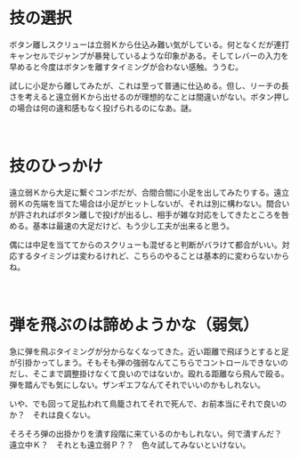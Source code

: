 # 技の選択

ボタン離しスクリューは立弱Ｋから仕込み難い気がしている。何となくだが連打キャンセルでジャンプが暴発しているような印象がある。そしてレバーの入力を早めると今度はボタンを離すタイミングが合わない感触。ううむ。

試しに小足から離してみたが、これは至って普通に仕込める。但し、リーチの長さを考えると遠立弱Ｋから出せるのが理想的なことは間違いがない。ボタン押しの場合は何の違和感もなく投げられるのになあ。謎。

　
　

# 技のひっかけ

遠立弱Ｋから大足に繋ぐコンボだが、合間合間に小足を出してみたりする。遠立弱Ｋの先端を当てた場合は小足がヒットしないが、それは別に構わない。間合いが許されればボタン離しで投げが出るし、相手が雑な対応をしてきたところを咎める。基本は最速の大足だけど、もう少し工夫が出来ると思う。

偶には中足を当ててからのスクリューも混ぜると判断がバラけて都合がいい。対応するタイミングは変わるけれど、こちらのやることは基本的に変わらないからね。

　
　

# 弾を飛ぶのは諦めようかな（弱気）

急に弾を飛ぶタイミングが分からなくなってきた。近い距離で飛ぼうとすると足が引掛かってしまう。そもそも弾の強弱なんてこちらでコントロールできないのだし、そこまで調整掛けなくて良いのではないか。殴れる距離なら飛んで殴る。弾を踏んでも気にしない。ザンギエフなんてそれでいいのかもしれない。

いや、でも回って足払われて鳥籠されてそれで死んで、お前本当にそれで良いのか？　それは良くない。

そろそろ弾の出掛かりを潰す段階に来ているのかもしれない。何で潰すんだ？　遠立中Ｋ？　それとも遠立弱Ｐ？？　色々試してみないといけない。
